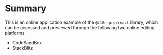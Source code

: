
# Summary
This is an online application example of the  `@i18n-pro/react`  library, which can be accessed and previewed through the following two online editing platforms
* CodeSandBox
* StackBlitz

